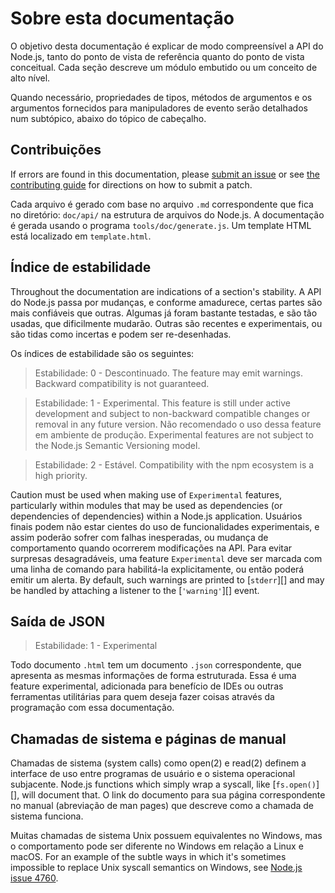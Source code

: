 # Sobre esta documentação

<!--introduced_in=v0.10.0-->

<!-- type=misc -->

O objetivo desta documentação é explicar de modo compreensível a API do Node.js, tanto do ponto de vista de referência quanto do ponto de vista conceitual. Cada seção descreve um módulo embutido ou um conceito de alto nível.

Quando necessário, propriedades de tipos, métodos de argumentos e os argumentos fornecidos para manipuladores de evento serão detalhados num subtópico, abaixo do tópico de cabeçalho.

## Contribuições

If errors are found in this documentation, please [submit an issue](https://github.com/nodejs/node/issues/new) or see [the contributing guide](https://github.com/nodejs/node/blob/master/CONTRIBUTING.md) for directions on how to submit a patch.

Cada arquivo é gerado com base no arquivo `.md` correspondente que fica no diretório: `doc/api/` na estrutura de arquivos do Node.js. A documentação é gerada usando o programa `tools/doc/generate.js`. Um template HTML está localizado em `template.html`.

## Índice de estabilidade

<!--type=misc-->

Throughout the documentation are indications of a section's stability. A API do Node.js passa por mudanças, e conforme amadurece, certas partes são mais confiáveis que outras. Algumas já foram bastante testadas, e são tão usadas, que dificilmente mudarão. Outras são recentes e experimentais, ou são tidas como incertas e podem ser re-desenhadas.

Os índices de estabilidade são os seguintes:

> Estabilidade: 0 - Descontinuado. The feature may emit warnings. Backward compatibility is not guaranteed.

<!-- separator -->

> Estabilidade: 1 - Experimental. This feature is still under active development and subject to non-backward compatible changes or removal in any future version. Não recomendado o uso dessa feature em ambiente de produção. Experimental features are not subject to the Node.js Semantic Versioning model.

<!-- separator -->

> Estabilidade: 2 - Estável. Compatibility with the npm ecosystem is a high priority.

Caution must be used when making use of `Experimental` features, particularly within modules that may be used as dependencies (or dependencies of dependencies) within a Node.js application. Usuários finais podem não estar cientes do uso de funcionalidades experimentais, e assim poderão sofrer com falhas inesperadas, ou mudança de comportamento quando ocorrerem modificações na API. Para evitar surpresas desagradáveis, uma feature `Experimental` deve ser marcada com uma linha de comando para habilitá-la explicitamente, ou então poderá emitir um alerta. By default, such warnings are printed to [`stderr`][] and may be handled by attaching a listener to the [`'warning'`][] event.

## Saída de JSON

<!-- YAML
added: v0.6.12
-->

> Estabilidade: 1 - Experimental

Todo documento `.html` tem um documento `.json` correspondente, que apresenta as mesmas informações de forma estruturada. Essa é uma feature experimental, adicionada para benefício de IDEs ou outras ferramentas utilitárias para quem deseja fazer coisas através da programação com essa documentação.

## Chamadas de sistema e páginas de manual

Chamadas de sistema (system calls) como open(2) e read(2) definem a interface de uso entre programas de usuário e o sistema operacional subjacente. Node.js functions which simply wrap a syscall, like [`fs.open()`][], will document that. O link do documento para sua página correspondente no manual (abreviação de man pages) que descreve como a chamada de sistema funciona.

Muitas chamadas de sistema Unix possuem equivalentes no Windows, mas o comportamento pode ser diferente no Windows em relação a Linux e macOS. For an example of the subtle ways in which it's sometimes impossible to replace Unix syscall semantics on Windows, see [Node.js issue 4760](https://github.com/nodejs/node/issues/4760).
